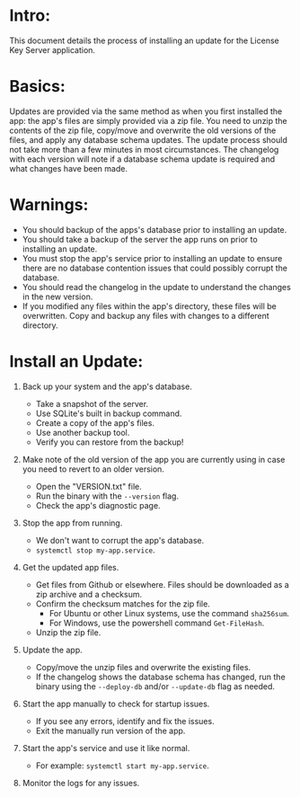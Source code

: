 # Intro:
This document details the process of installing an update for the License Key Server application.


# Basics:
Updates are provided via the same method as when you first installed the app: the app's files are simply provided via a zip file. You need to unzip the contents of the zip file, copy/move and overwrite the old versions of the files, and apply any database schema updates. The update process should not take more than a few minutes in most circumstances. The changelog with each version will note if a database schema update is required and what changes have been made.


# Warnings:
- You should backup of the apps's database prior to installing an update.  
- You should take a backup of the server the app runs on prior to installing an update.
- You must stop the app's service prior to installing an update to ensure there are no database contention issues that could possibly corrupt the database.
- You should read the changelog in the update to understand the changes in the new version.
- If you modified any files within the app's directory, these files will be overwritten. Copy and backup any files with changes to a different directory.


# Install an Update:
1. Back up your system and the app's database.
    - Take a snapshot of the server.
    - Use SQLite's built in backup command.
    - Create a copy of the app's files.
    - Use another backup tool.
    - Verify you can restore from the backup!

1. Make note of the old version of the app you are currently using in case you need to revert to an older version.
    - Open the "VERSION.txt" file. 
    - Run the binary with the `--version` flag.
    - Check the app's diagnostic page.

1. Stop the app from running.
    - We don't want to corrupt the app's database.
    - `systemctl stop my-app.service`.

1. Get the updated app files.
    - Get files from Github or elsewhere. Files should be downloaded as a zip archive and a checksum. 
    - Confirm the checksum matches for the zip file.
        - For Ubuntu or other Linux systems, use the command `sha256sum`.
        - For Windows, use the powershell command `Get-FileHash`.
    - Unzip the zip file.

1. Update the app.
    - Copy/move the unzip files and overwrite the existing files.
    - If the changelog shows the database schema has changed, run the binary using the `--deploy-db` and/or `--update-db` flag as needed.

1. Start the app manually to check for startup issues.
    - If you see any errors, identify and fix the issues.
    - Exit the manually run version of the app.

1. Start the app's service and use it like normal.
    - For example: `systemctl start my-app.service`.

1. Monitor the logs for any issues.
